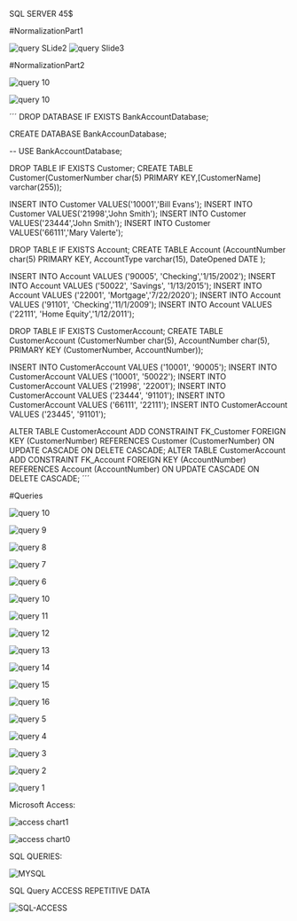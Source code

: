 SQL SERVER 45$

#NormalizationPart1

![query SLide2](https://github.com/RubenGavidia/Databases_mysql_sql-server_PostgreSQL.SQL_Portfolio_RubenGavidia0x/blob/main/mysql/NormalizationPart1_Slide2.JPG)
![query Slide3](https://github.com/RubenGavidia/Databases_mysql_sql-server_PostgreSQL.SQL_Portfolio_RubenGavidia0x/blob/main/mysql/NormalizationPart1_Slide3.JPG)

#NormalizationPart2

![query 10](https://github.com/RubenGavidia/Databases_mysql_sql-server_PostgreSQL.SQL_Portfolio_RubenGavidia0x/blob/main/mysql/Assigment_2_Slide2.JPG?raw=true)

![query 10](https://github.com/RubenGavidia/Databases_mysql_sql-server_PostgreSQL.SQL_Portfolio_RubenGavidia0x/blob/main/mysql/modelbank_EER_Diagram.jpg)

´´´
DROP DATABASE IF EXISTS BankAccountDatabase;

CREATE DATABASE  BankAccounDatabase;

-- USE BankAccountDatabase;

DROP TABLE IF EXISTS Customer;
CREATE TABLE Customer(CustomerNumber char(5) PRIMARY KEY,[CustomerName] varchar(255));

INSERT INTO Customer VALUES('10001','Bill Evans');
INSERT INTO Customer VALUES('21998','John Smith');
INSERT INTO Customer VALUES('23444','John Smith');
INSERT INTO Customer VALUES('66111','Mary Valerte');

DROP TABLE IF EXISTS Account;
CREATE TABLE   Account (AccountNumber char(5) PRIMARY KEY, AccountType varchar(15), DateOpened DATE );

INSERT INTO Account VALUES ('90005', 'Checking','1/15/2002');
INSERT INTO Account VALUES ('50022', 'Savings', '1/13/2015');
INSERT INTO Account VALUES ('22001', 'Mortgage','7/22/2020');
INSERT INTO Account VALUES ('91101', 'Checking','11/1/2009');
INSERT INTO Account VALUES ('22111', 'Home Equity','1/12/2011');

DROP TABLE IF EXISTS CustomerAccount;
CREATE TABLE   CustomerAccount (CustomerNumber char(5), AccountNumber char(5), PRIMARY KEY (CustomerNumber, AccountNumber));

INSERT INTO CustomerAccount VALUES ('10001', '90005');
INSERT INTO CustomerAccount VALUES ('10001', '50022');
INSERT INTO CustomerAccount VALUES ('21998', '22001');
INSERT INTO CustomerAccount VALUES ('23444', '91101');
INSERT INTO CustomerAccount VALUES ('66111', '22111');
INSERT INTO CustomerAccount VALUES ('23445', '91101');

ALTER TABLE CustomerAccount ADD CONSTRAINT FK_Customer FOREIGN KEY (CustomerNumber) REFERENCES Customer (CustomerNumber) ON UPDATE CASCADE ON DELETE CASCADE;
ALTER TABLE CustomerAccount ADD CONSTRAINT FK_Account FOREIGN KEY (AccountNumber) REFERENCES Account (AccountNumber) ON UPDATE CASCADE ON DELETE CASCADE;
´´´

#Queries

![query 10](https://github.com/RubenGavidia/Data_Portfolio_RubenGavidia0x/blob/main/sql_server/Query10.png)

![query 9](https://github.com/RubenGavidia/Data_Portfolio_RubenGavidia0x/blob/main/sql_server/Query9.png)

![query 8](https://github.com/RubenGavidia/Data_Portfolio_RubenGavidia0x/blob/main/sql_server/Query8.png)

![query 7](https://github.com/RubenGavidia/Data_Portfolio_RubenGavidia0x/blob/main/sql_server/Query7.png)

![query 6](https://github.com/RubenGavidia/Data_Portfolio_RubenGavidia0x/blob/main/sql_server/Query6.png)

![query 10](https://github.com/RubenGavidia/Data_Portfolio_RubenGavidia0x/blob/main/sql_server/Query6.png)

![query 11](https://github.com/RubenGavidia/Data_Portfolio_RubenGavidia0x/blob/main/sql_server/Query11.png)

![query 12](https://github.com/RubenGavidia/Data_Portfolio_RubenGavidia0x/blob/main/sql_server/Query12.png)

![query 13](https://github.com/RubenGavidia/Data_Portfolio_RubenGavidia0x/blob/main/sql_server/Query13.png)

![query 14](https://github.com/RubenGavidia/Data_Portfolio_RubenGavidia0x/blob/main/sql_server/Query14.png)

![query 15](https://github.com/RubenGavidia/Data_Portfolio_RubenGavidia0x/blob/main/sql_server/Query15.png)

![query 16](https://github.com/RubenGavidia/Data_Portfolio_RubenGavidia0x/blob/main/sql_server/Query16.png)

![query 5](https://github.com/RubenGavidia/Data_Portfolio_RubenGavidia0x/blob/main/sql_server/Query5.png)

![query 4](https://github.com/RubenGavidia/Data_Portfolio_RubenGavidia0x/blob/main/sql_server/Query4.png)

![query 3](https://github.com/RubenGavidia/Data_Portfolio_RubenGavidia0x/blob/main/sql_server/Query3.png)

![query 2](https://github.com/RubenGavidia/Data_Portfolio_RubenGavidia0x/blob/main/sql_server/Query2.png)

![query 1](https://github.com/RubenGavidia/Data_Portfolio_RubenGavidia0x/blob/main/sql_server/Query1.png)


Microsoft Access:

![access chart1](https://github.com/RubenGavidia/Data_Portfolio_RubenGavidia0x/blob/main/Microsoft_Access_Portfolio_RubenGavidia0x/chart%20microsoft%20access1.jpg?raw=true)


![access chart0](https://github.com/RubenGavidia/Data_Portfolio_RubenGavidia0x/blob/main/Microsoft_Access_Portfolio_RubenGavidia0x/chart%20microsoft%20access0.png?raw=true)

SQL QUERIES:

![MYSQL](https://cdn.discordapp.com/attachments/816065077877800990/825788871677444127/unknown.png)

SQL Query ACCESS REPETITIVE DATA

![SQL-ACCESS](https://github.com/RubenGavidia/Data_Portfolio_RubenGavidia0x/blob/main/DATA/2images_normalization_with_access.png?raw=true)

